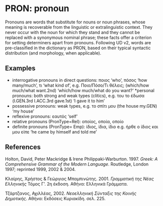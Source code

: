 
# PRON: pronoun

Pronouns are words that substitute for nouns or noun phrases, whose meaning is recoverable from the linguistic or extralinguistic context. Τhey never occur with the noun for which they stand and they cannot be replaced with a synonymous nominal phrase; these facts offer a criterion for setting determiners apart from pronouns.
Following UD v2, words are pre-classified in the dictionary as PRON, based on their typical syntactic distribution (and morphology, when applicable).

## Examples

*	interrogative pronouns in direct questions: ποιος ‘who’, πόσος ‘how many/much’, τι ‘what kind of’, e.g. Ποιο/Πόσο/Τι θέλεις; (which/how much/what want.2nd) ‘which/how much/what do you want?’
*personal pronouns: both strong and weak types (clitics), e.g. του το έδωσα (I.GEN.3rd I.ACC.3rd gave.1st) ‘I gave it to him’
*	possessive pronouns: weak types, e.g. το σπίτι μου (the house my.GEN) ‘my house’
* reflexive pronouns: εαυτός ‘self’
*	relative pronouns (PronType=Rel): οποίος, οποία, οποίο
*	definite pronouns (PronType= Emp): ίδιος, ίδια, ίδιο e.g.  ήρθε ο ίδιος και μου είπε ‘he came by himself and told me’



## References

Holton, David, Peter Mackridge & Irene Philippaki-Warburton. 1997. *Greek: A Comprehensive Grammar of the Modern Language*. Routledge, London 1997; reprinted 1999, 2002 & 2004. 

Κλαίρης, Χρήστος  & Γεώργιος Μπαμπινώτης. 2001. *Γραμματική της Νέας Ελληνικής* Τόμος Γ’. 2η έκδοση. Αθήνα: Ελληνικά Γράμματα. 

Τζάρτζανος, Αχιλλέας, 2002. *Νεοελληνική Σύνταξις της Κοινής Δημοτικής*. Αθήνα: Εκδόσεις Κυριακίδη. σελ. 225.
